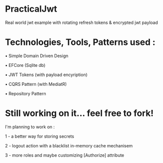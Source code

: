 # PracticalJwt
Real world jwt example with rotating refresh tokens & encrypted jwt payload

# Technologies, Tools, Patterns used :
• Simple Domain Driven Design

• EFCore (Sqlite db)

• JWT Tokens (with payload encyription)

• CQRS Pattern (with MediatR)

• Repository Pattern

# Still working on it... feel free to fork!
I'm planning to work on :

1 - a better way for storing secrets

2 - logout action with a blacklist in-memory cache mechanisem

3 - more roles and maybe customizing [Authorize] attribute





